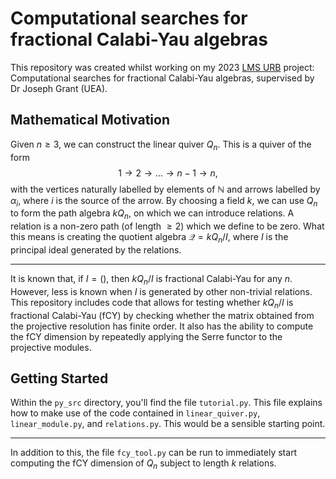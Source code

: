 # Computational searches for fractional Calabi-Yau algebras

This repository was created whilst working on my 2023 [LMS URB](https://www.lms.ac.uk/grants/undergraduate-research-bursaries) project: 
Computational searches for fractional Calabi-Yau algebras, supervised by Dr Joseph Grant (UEA).

## Mathematical Motivation

Given $n \geq 3$, we can construct the linear quiver $Q_n$. This is a quiver of the form $$1 \rightarrow 2 \rightarrow \ldots \rightarrow n-1 \rightarrow n,$$
with the vertices naturally labelled by elements of $\mathbb{N}$ and arrows labelled by $\alpha_i$, where $i$ is the source of the arrow. By choosing a field $k$, 
we can use $Q_n$ to form the path algebra $kQ_n$, on which we can introduce relations. A relation is a non-zero path (of length $\geq 2$) which we define to be zero. What this means is
creating the quotient algebra $\mathcal{Q} = kQ_n / I$, where $I$ is the principal ideal generated by the relations.
***
It is known that, if $I = ()$, then $kQ_n/I$ is fractional Calabi-Yau for any $n$. However, less is known when $I$ is generated by other non-trivial relations.
This repository includes code that allows for testing whether $kQ_n/I$ is fractional Calabi-Yau (fCY) by checking whether the matrix obtained from the projective resolution has finite order. 
It also has the ability to compute the fCY dimension by repeatedly applying the Serre functor to the projective modules.

## Getting Started

Within the ``py_src`` directory, you'll find the file ``tutorial.py``. This file explains how to make use of the code contained in ``linear_quiver.py``, ``linear_module.py``, and ``relations.py``.
This would be a sensible starting point.

***

In addition to this, the file ``fcy_tool.py`` can be run to immediately start computing the fCY dimension of $Q_n$ subject to length $k$ relations.
